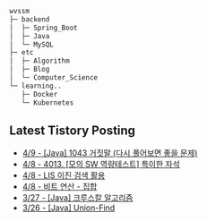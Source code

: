 
```bash
wvssm
├─ backend
│  ├─ Spring_Boot     
│  ├─ Java
│  └─ MySQL  
├─ etc         
│  ├─ Algorithm  
│  ├─ Blog
│  └─ Computer_Science   
└─ learning..       
   ├─ Docker
   └─ Kubernetes           

```  

## Latest Tistory Posting<div class=blog-post text-align='left'>
 - [4/9 - [Java] 1043 거짓말 (다시 풀어보면 좋을 문제)](https://wvssm.tistory.com/entry/Java-1043-%EA%B1%B0%EC%A7%93%EB%A7%90-%EB%8B%A4%EC%8B%9C-%ED%92%80%EC%96%B4%EB%B3%B4%EB%A9%B4-%EC%A2%8B%EC%9D%84-%EB%AC%B8%EC%A0%9C)
 - [4/8 - 4013. [모의 SW 역량테스트] 특이한 자석](https://wvssm.tistory.com/entry/4013-%EB%AA%A8%EC%9D%98-SW-%EC%97%AD%EB%9F%89%ED%85%8C%EC%8A%A4%ED%8A%B8-%ED%8A%B9%EC%9D%B4%ED%95%9C-%EC%9E%90%EC%84%9D)
 - [4/8 - LIS 이진 검색 활용](https://wvssm.tistory.com/entry/LIS-%EC%9D%B4%EC%A7%84-%EA%B2%80%EC%83%89-%ED%99%9C%EC%9A%A9)
 - [4/8 - 비트 연산 - 집합](https://wvssm.tistory.com/entry/%EB%B9%84%ED%8A%B8-%EC%97%B0%EC%82%B0-%EC%A7%91%ED%95%A9)
 - [3/27 - [Java] 크루스칼 알고리즘](https://wvssm.tistory.com/entry/Java-Kruskal-Algorithm)
 - [3/26 - [Java] Union-Find](https://wvssm.tistory.com/entry/Java-Union-Find)

</div>
</div>
